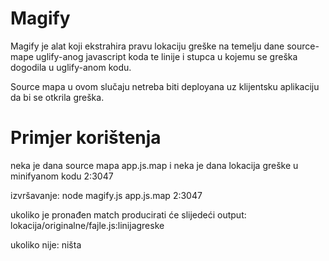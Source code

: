Magify
================

Magify je alat koji ekstrahira pravu lokaciju greške na temelju dane source-mape uglify-anog javascript koda te linije i stupca u kojemu se greška dogodila u uglify-anom kodu.

Source mapa u ovom slučaju netreba biti deployana uz klijentsku aplikaciju da bi se otkrila greška.

Primjer korištenja
==
neka je dana source mapa app.js.map i neka je dana lokacija greške u minifyanom kodu 2:3047

izvršavanje: node magify.js app.js.map 2:3047

ukoliko je pronađen match producirati će slijedeći output:
lokacija/originalne/fajle.js:linijagreske

ukoliko nije: ništa

